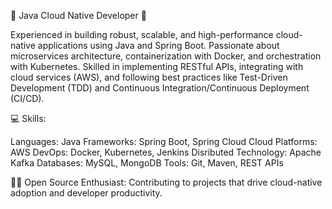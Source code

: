 🌟 Java Cloud Native Developer 🌟

Experienced in building robust, scalable, and high-performance cloud-native applications using Java and Spring Boot. Passionate about microservices architecture, containerization with Docker, and orchestration with Kubernetes. Skilled in implementing RESTful APIs, integrating with cloud services (AWS), and following best practices like Test-Driven Development (TDD) and Continuous Integration/Continuous Deployment (CI/CD).

💻 Skills:

Languages: Java
Frameworks: Spring Boot, Spring Cloud
Cloud Platforms: AWS
DevOps: Docker, Kubernetes, Jenkins
Disributed Technology: Apache Kafka
Databases: MySQL, MongoDB
Tools: Git, Maven, REST APIs

👨‍💻 Open Source Enthusiast: Contributing to projects that drive cloud-native adoption and developer productivity.
